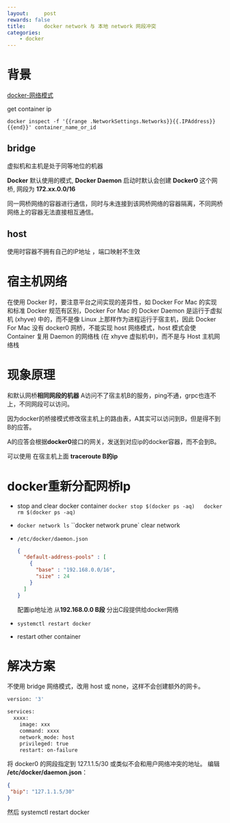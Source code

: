 ```yaml
---
layout:     post
rewards: false
title:      docker network 与 本地 network 网段冲突
categories:
    - docker
---
```



# 背景

[docker-网络模式](https://docs.docker.com/network/#network-drivers)

get container ip

```shell
docker inspect -f '{{range .NetworkSettings.Networks}}{{.IPAddress}}{{end}}' container_name_or_id	
```





## **bridge**

虚拟机和主机是处于同等地位的机器



**Docker** 默认使用的模式, **Docker Daemon** 启动时默认会创建 **Docker0** 这个网桥, 网段为 **172.xx.0.0/16** 

同一网桥网络的容器进行通信，同时与未连接到该网桥网络的容器隔离，不同网桥网络上的容器无法直接相互通信。

## host

使用时容器不拥有自己的IP地址 ，端口映射不生效



# 宿主机网络

在使用 Docker 时，要注意平台之间实现的差异性，如 Docker For Mac 的实现和标准 Docker 规范有区别，Docker For Mac 的 Docker Daemon 是运行于虚拟机 (xhyve) 中的，而不是像 Linux 上那样作为进程运行于宿主机，因此 Docker For Mac 没有 docker0 网桥，不能实现 host 网络模式，host 模式会使 Container 复用 Daemon 的网络栈 (在 xhyve 虚拟机中)，而不是与 Host 主机网络栈







# 现象原理

和默认网桥**相同网段的机器** A访问不了宿主机B的服务，ping不通，grpc也连不上，不同网段可以访问。



因为docker的桥接模式修改宿主机上的路由表，A其实可以访问到B，但是得不到B的应答。

A的应答会根据**docker0**接口的网关，发送到对应ip的docker容器，而不会到B。

可以使用 在宿主机上面 **traceroute B的ip**



#  docker重新分配网桥Ip

- stop and clear docker container  `docker stop $(docker ps -aq)   docker rm $(docker ps -aq)`

- `docker network ls`  ``docker network prune`  clear  network

- `/etc/docker/daemon.json`

  ```json
  {
    "default-address-pools" : [
      {
        "base" : "192.168.0.0/16",
        "size" : 24
      }
    ]
  }
  
  ```

  配置ip地址池  从**192.168.0.0 B段** 分出C段提供给docker网络

- `systemctl restart docker`

- restart other container



# 解决方案



不使用 bridge 网络模式，改用 host 或 none，这样不会创建额外的网卡。

```dockerfile
version: '3'

services:
  xxxx:
    image: xxx
    command: xxxx
    network_mode: host
    privileged: true
    restart: on-failure
```





将 docker0 的网段指定到 127.1.1.5/30 或类似不会和用户网络冲突的地址。
编辑 **/etc/docker/daemon.json**：

```json
{
 "bip": "127.1.1.5/30"
}
```

然后 systemctl restart docker